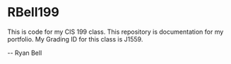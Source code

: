 # RBell199
This is code for my CIS 199 class. 
This repository is documentation for my portfolio. 
My Grading ID for this class is J1559.

--
Ryan Bell
